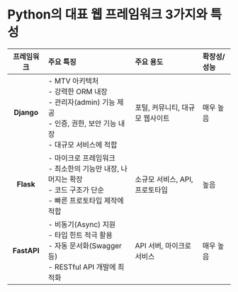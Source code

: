# Python의 대표 웹 프레임워크 3가지와 특성

| 프레임워크 | 주요 특징 | 주요 용도 | 확장성/성능 |
|:---:|:---|:---|:---|
| **Django** | - MTV 아키텍처<br>- 강력한 ORM 내장<br>- 관리자(admin) 기능 제공<br>- 인증, 권한, 보안 기능 내장<br>- 대규모 서비스에 적합 | 포털, 커뮤니티, 대규모 웹사이트 | 매우 높음 |
| **Flask** | - 마이크로 프레임워크<br>- 최소한의 기능만 내장, 나머지는 확장<br>- 코드 구조가 단순<br>- 빠른 프로토타입 제작에 적합 | 소규모 서비스, API, 프로토타입 | 높음 |
| **FastAPI** | - 비동기(Async) 지원<br>- 타입 힌트 적극 활용<br>- 자동 문서화(Swagger 등)<br>- RESTful API 개발에 최적화 | API 서버, 마이크로서비스 | 매우 높음 |
